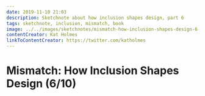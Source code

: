 ```yaml
---
date: 2019-11-10 21:03
description: Sketchnote about how inclusion shapes design, part 6
tags: sketchnote, inclusion, mismatch, book
image: ../../images/sketchnotes/mismatch-how-inclusion-shapes-design-6-small.jpg
contentCreator: Kat Holmes
linkToContentCreator: https://twitter.com/katholmes
---
```


# Mismatch: How Inclusion Shapes Design (6/10)
